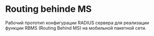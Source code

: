 # Routing behinde MS

Рабочий прототип конфигурации RADIUS сервера для реализации функции RBMS (Routing Behind MS) на мобильной пакетной сети.
